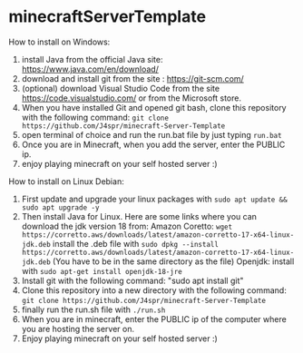 # minecraftServerTemplate

How to install on Windows:
1. install Java from the official Java site: https://www.java.com/en/download/
2. download and install git from the site : https://git-scm.com/
3. (optional) download Visual Studio Code from the site https://code.visualstudio.com/ or from the Microsoft store.
4.  When you have installed Git and opened git bash, clone this repository with the following command: 
        ```git clone https://github.com/J4spr/minecraft-Server-Template```
5. open terminal of choice and run the run.bat file by just typing ```run.bat```
6. Once you are in Minecraft, when you add the server, enter the PUBLIC ip. 
7. enjoy playing minecraft on your self hosted server :)  


How to install on Linux Debian:
1. First update and upgrade your linux packages with ```sudo apt update && sudo apt upgrade -y```
2. Then install Java for Linux. Here are some links where you can download the jdk version 18 from:
    Amazon Coretto: ```wget https://corretto.aws/downloads/latest/amazon-corretto-17-x64-linux-jdk.deb```
        install the .deb file with ```sudo dpkg --install https://corretto.aws/downloads/latest/amazon-corretto-17-x64-linux-jdk.deb```
        (You have to be in the same directory as the file)
    Openjdk: install with ```sudo apt-get install openjdk-18-jre```
3. Install git with the following command: "sudo apt install git"
4. Clone this repository into a new directory with the following command:
         ```git clone https://github.com/J4spr/minecraft-Server-Template```
5. finally run the run.sh file with ```./run.sh```
6. When you are in minecraft, enter the PUBLIC ip of the computer where you are hosting the server on.
7. Enjoy playing minecraft on your self hosted server :)
